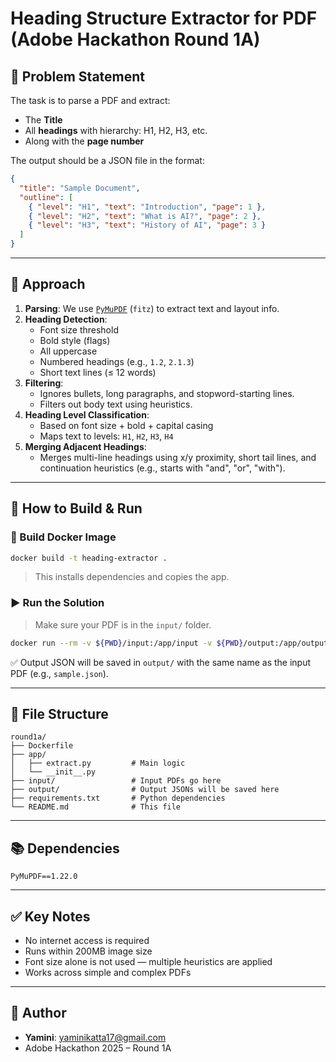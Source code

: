 # Heading Structure Extractor for PDF (Adobe Hackathon Round 1A)

## 📄 Problem Statement

The task is to parse a PDF and extract:
- The **Title**
- All **headings** with hierarchy: H1, H2, H3, etc.
- Along with the **page number**

The output should be a JSON file in the format:

```json
{
  "title": "Sample Document",
  "outline": [
    { "level": "H1", "text": "Introduction", "page": 1 },
    { "level": "H2", "text": "What is AI?", "page": 2 },
    { "level": "H3", "text": "History of AI", "page": 3 }
  ]
}
```

---

## 🧠 Approach

1. **Parsing**: We use [`PyMuPDF`](https://pymupdf.readthedocs.io/en/latest/) (`fitz`) to extract text and layout info.
2. **Heading Detection**:
   - Font size threshold
   - Bold style (flags)
   - All uppercase
   - Numbered headings (e.g., `1.2`, `2.1.3`)
   - Short text lines (≤ 12 words)
3. **Filtering**:
   - Ignores bullets, long paragraphs, and stopword-starting lines.
   - Filters out body text using heuristics.
4. **Heading Level Classification**:
   - Based on font size + bold + capital casing
   - Maps text to levels: `H1`, `H2`, `H3`, `H4`
5. **Merging Adjacent Headings**:
   - Merges multi-line headings using x/y proximity, short tail lines, and continuation heuristics (e.g., starts with "and", "or", "with").

---

## 🔧 How to Build & Run

### 🐳 Build Docker Image

```bash
docker build -t heading-extractor .
```

> This installs dependencies and copies the app.

### ▶️ Run the Solution

> Make sure your PDF is in the `input/` folder.

```bash
docker run --rm -v ${PWD}/input:/app/input -v ${PWD}/output:/app/output heading-extractor
```

✅ Output JSON will be saved in `output/` with the same name as the input PDF (e.g., `sample.json`).

---

## 🧾 File Structure

```
round1a/
├── Dockerfile
├── app/
│   ├── extract.py         # Main logic
│   └── __init__.py
├── input/                 # Input PDFs go here
├── output/                # Output JSONs will be saved here
├── requirements.txt       # Python dependencies
└── README.md              # This file
```

---

## 📚 Dependencies

```text
PyMuPDF==1.22.0
```

---

## ✅ Key Notes

- No internet access is required
- Runs within 200MB image size
- Font size alone is not used — multiple heuristics are applied
- Works across simple and complex PDFs

---

## 📌 Author

- **Yamini**: yaminikatta17@gmail.com
- Adobe Hackathon 2025 – Round 1A